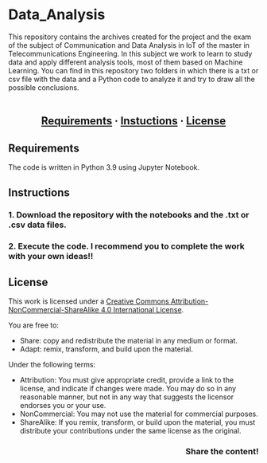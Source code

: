 # Data_Analysis

This repository contains the archives created for the project and the exam of the subject of Communication and Data Analysis in IoT of the master 
in Telecommunications Engineering. In this subject we work to learn to study data and apply different analysis tools, most of them based on Machine 
Learning. You can find in this repository two folders in which there is a txt or csv file with the data and a Python code to analyze it and try to 
draw all the possible conclusions. <br /> <br />

<h2 align = center>
	<a href="#about">Requirements</a>
	<span> · </span>
	<a href="#instructions">Instuctions</a>
	<span> · </span>
	<a href="#license">License</a>
</h2>

## Requirements
The code is written in Python 3.9 using Jupyter Notebook.

## Instructions

### 1. Download the repository with the notebooks and the .txt or .csv data files.

### 2. Execute the code. I recommend you to complete the work with your own ideas!!

## License
This work is licensed under a [Creative Commons Attribution-NonCommercial-ShareAlike 4.0 International License](http://creativecommons.org/licenses/by-nc-sa/4.0/).

You are free to:
* Share: copy and redistribute the material in any medium or format.
* Adapt: remix, transform, and build upon the material.

Under the following terms:
* Attribution: You must give appropriate credit, provide a link to the license, and indicate if changes were made. You may do so in any reasonable manner, but not in any way that suggests the licensor endorses you or your use.
* NonCommercial: You may not use the material for commercial purposes.
* ShareAlike: If you remix, transform, or build upon the material, you must distribute your contributions under the same license as the original.

<h3 align = right>Share the content!</h3>
